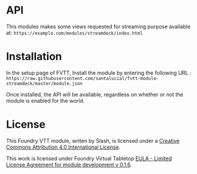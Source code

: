 # API

This modules makes some views requested for streaming purpose available at:
`https://example.com/modules/streamdeck/index.html`

# Installation
In the setup page of FVTT, Install the module by entering the following URL : `https://raw.githubusercontent.com/santalucial/fvtt-module-streamdeck/master/module.json`

Once installed, the API will be available, regardless on whether or not the module is enabled for the world.

# License
This Foundry VTT module, writen by Slash, is licensed under a [Creative Commons Attribution 4.0 International License](http://creativecommons.org/licenses/by/4.0/).

This work is licensed under Foundry Virtual Tabletop [EULA - Limited License Agreement for module development v 0.1.6](http://foundryvtt.com/pages/license.html).